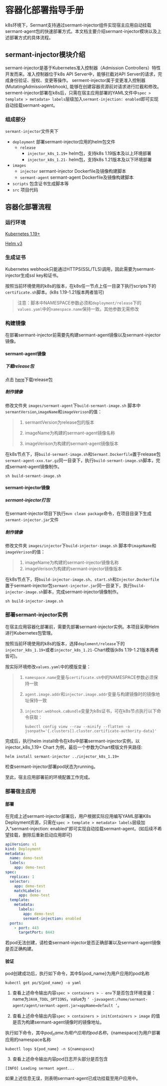 # 容器化部署指导手册
k8s环境下，Sermant支持通过sermant-injector组件实现宿主应用自动挂载sermant-agent包的快速部署方式。本文档主要介绍sermant-injector模块以及上述部署方式的具体流程。

## sermant-injector模块介绍
sermant-injector是基于Kubernetes准入控制器（Admission Controllers）特性开发而来。准入控制器位于k8s API Server中，能够拦截对API Server的请求，完成身份验证、授权、变更等操作。
serment-injector属于变更准入控制器(MutatingAdmissionWebhook), 能够在创建容器资源前对请求进行拦截和修改。serment-injector部署在k8s后，只需在宿主应用部署的YAML文件中`spec > template > metadata> labels`层级加入`sermant-injection: enabled`即可实现自动挂载sermant-agent。

### 组成部分
`sermant-injector`文件夹下

- `deployment` 部署sermant-injector应用的helm包文件
  - `release`
    - `injector_k8s_1.19+` helm包，支持k8s 1.19版本及以上环境部署
    - `injector_k8s_1.21-` helm包，支持k8s 1.21版本及以下环境部署
- `images`
  - `injector` sermant-injector Dockerfile及镜像构建脚本
  - `sermant-agent` sermant-agent Dockerfile及镜像构建脚本
- `scripts` 包含证书生成脚本等
- `src` 项目代码

## 容器化部署流程

### 运行环境
[Kubernetes 1.19+](https://kubernetes.io/)

[Helm v3](https://helm.sh/)

### 生成证书
Kubernetes webhook只能通过HTTPS(SSL/TLS)调用，因此需要为sermant-injector生成ssl key和证书。

按照当前环境使用的k8s的版本，在k8s任一节点上任一目录下执行scripts下的`certificate.sh`脚本。(k8s 1.19-1.21版本两者皆可)

> 注意：脚本中NAMESPACE参数必须和`deployment/release`下的`values.yaml`中的`namespace.name`保持一致。其他参数无需修改

### 构建镜像

在部署sermant-injector前需要先构建sermant-agent镜像以及sermant-injector镜像。

#### sermant-agent镜像

##### 下载release包

点击 [here](https://github.com/huaweicloud/Sermant/releases)下载release包

##### 制作镜像

修改文件夹 `images/sermant-agent`下`build-sermant-image.sh` 脚本中`sermantVersion`,`imageName`和`imageVerison`的值：

> 1. sermantVersion为release包的版本
>
> 2. imageName为构建的sermant-agent镜像名称
>
> 3. imageVerison为构建的sermant-agent镜像版本

在k8s节点下，将`build-sermant-image.sh`和`Sermant.Dockerfile`置于release包`sermant-agent-xxx.tar.gz`同一目录下，执行`build-sermant-image.sh`脚本，完成sermant-agent镜像制作。

```shell
sh build-sermant-image.sh
```

#### sermant-injector镜像

##### sermant-injector打包

在sermant-injector项目下执行`mvn clean package`命令，在项目目录下生成`sermant-injector.jar`文件

##### 制作镜像

修改文件夹 `images/injector`下`build-injector-image.sh` 脚本中`imageName`和`imageVerison`的值：

> 1. imageName为构建的sermant-injector镜像名称
> 2. imageVerison为构建的sermant-injector镜像版本

在k8s节点下，将`build-injector-image.sh`、`start.sh`和`Injector.Dockerfile`置于sermant-injector包`sermant-injector.jar`同一目录下，执行`build-injector-image.sh`脚本，完成sermant-injector镜像制作。

```shell
sh build-injector-image.sh
```

### 部署sermant-injector实例

在宿主应用容器化部署前，需要先部署sermant-injector实例。本项目采用Helm进行Kubernetes包管理。

按照当前环境使用的k8s的版本，选择`deploment/release`下的`injector_k8s_1.19+`或者`injector_k8s_1.21-`Chart模版(k8s 1.19-1.21版本两者皆可)。

按实际环境修改`values.yaml`中的模版变量：

> 1. `namespace.name`变量与`certificate.sh`中的NAMESPACE参数必须保持一致
>
> 2. `agent.image.addr`和`injector.image.addr`变量与构建镜像时的镜像地址保持一致
>
> 3. `injector.webhook.caBundle`变量为k8s证书，可在k8s节点执行以下命令获取：
>
>    ```shell
>    kubectl config view --raw --minify --flatten -o jsonpath='{.clusters[].cluster.certificate-authority-data}'
>    ```

完成后，执行helm install命令在k8s中部署sermant-injector实例，以injector_k8s_1.19+ Chart 为例，最后一个参数为Chart模版文件夹路径:

```shell
helm install sermant-injector ../injector_k8s_1.19+
```

检查sermant-injector部署pod状态为running。

至此，宿主应用部署前的环境配置工作完成。

### 部署宿主应用

#### 部署

在完成上述sermant-injector部署后，用户根据实际应用编写YAML部署K8s Deployment资源，只需在`spec > template > metadata> labels`层级加入"sermant-injection: enabled"即可实现自动挂载sermant-agent。(如后续不希望挂载，删除后重新启动应用即可)

```yaml
apiVersion: v1
kind: Deployment
metadata:
  name: demo-test
  labels:
    app: demo-test
spec:
  replicas: 1
  selector:
    app: demo-test
    matchLabels:
      app: demo-test
  template:
    metadata:
      labels:
        app: demo-test
        sermant-injection: enabled
  ports:
    - port: 443
      targetPort: 8443
```

若pod无法创建，请检查sermant-injector是否正确部署以及sermant-agent镜像是否正确构建。

#### 验证

pod创建成功后，执行如下命令，其中${pod_name}为用户应用的pod名称

```shell
kubectl get po/${pod_name} -o yaml
```

1. 查看上述命令输出内容`spec > containers > - env`下是否包含环境变量：name为`JAVA_TOOL_OPTIONS`，value为 `‘ -javaagent:/home/sermant-agent/agent/sermant-agent.jar=appName=default ’`。

2. 查看上述命令输出内容`spec > containers > initContainers > image` 的值是否为构建sermant-agent镜像时的镜像地址。

执行如下命令，其中${pod_name}为用户应用的pod名称，${namespace}为用户部署应用的namespace名称

```shell
kubectl logs ${pod_name} -n ${namespace}
```

3. 查看上述命令输出内容pod日志开头部分是否包含

```
[INFO] Loading sermant agent...
```

如果上述信息无误，则表明sermant-agent已成功挂载至用户应用中。

